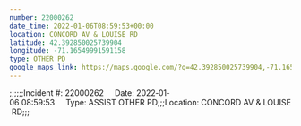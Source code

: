 ```yaml
---
number: 22000262
date_time: 2022-01-06T08:59:53+00:00
location: CONCORD AV & LOUISE RD
latitude: 42.392850025739904
longitude: -71.16549991591158
type: OTHER PD
google_maps_link: https://maps.google.com/?q=42.392850025739904,-71.16549991591158
---
```


;;;;;;Incident #: 22000262     Date: 2022‐01‐06 08:59:53     Type: ASSIST OTHER PD;;;Location: CONCORD AV & LOUISE RD;;;
